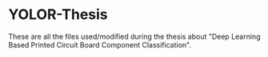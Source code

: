 # YOLOR-Thesis
These are all the files used/modified during the thesis about "Deep Learning Based Printed Circuit Board Component Classification".
